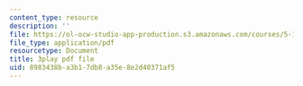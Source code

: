 ```yaml
---
content_type: resource
description: ''
file: https://ol-ocw-studio-app-production.s3.amazonaws.com/courses/5-112-principles-of-chemical-science-fall-2005/8983438ba3b17db8a35e8e2d40371af5_ZRxwArdDnac.pdf
file_type: application/pdf
resourcetype: Document
title: 3play pdf file
uid: 8983438b-a3b1-7db8-a35e-8e2d40371af5
---
```


